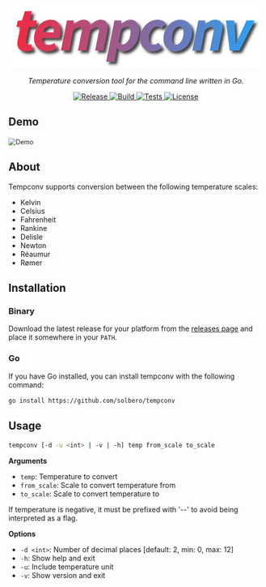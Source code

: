 <p align="center"><img src="https://github.com/solbero/tempconv/blob/main/logo.png" alt="Logo" /></p>
<p align="center">
    <em>Temperature conversion tool for the command line written in Go.</em>
</p>
<p align="center">
    <a href="https://github.com/solbero/tempconv/releases">
        <img src="https://img.shields.io/github/v/release/solbero/tempconv" alt="Release" />
    </a>
    <a href="https://github.com/solbero/tempconv/actions/workflows/release.yml">
        <img src="https://img.shields.io/github/actions/workflow/status/solbero/tempconv/release.yml" alt="Build" />
    </a>
    <a href="https://app.codecov.io/gh/solbero/tempconv">
        <img src="https://img.shields.io/github/actions/workflow/status/solbero/tempconv/test.yml?label=tests" alt="Tests" />
    </a>
    <a href="https://github.com/solbero/tempconv/blob/main/LICENSE">
        <img src="https://img.shields.io/github/license/solbero/tempconv" alt="License" />
    </a>
</p>

## Demo

<img src="https://github.com/solbero/tempconv/blob/main/demo.gif" alt="Demo" style="zoom:90%;" />

## About

Tempconv supports conversion between the following temperature scales:
 - Kelvin
 - Celsius
 - Fahrenheit
 - Rankine
 - Delisle
 - Newton
 - Réaumur
 - Rømer

## Installation

### Binary

Download the latest release for your platform from the [releases page](https://github.com/solbero/tempconv/releases) and place it somewhere in your `PATH`.

### Go

If you have Go installed, you can install tempconv with the following command:


```sh
go install https://github.com/solbero/tempconv
```

## Usage

```sh
tempconv [-d -u <int> | -v | -h] temp from_scale to_scale
```

**Arguments**

* `temp`: Temperature to convert
* `from_scale`: Scale to convert temperature from
* `to_scale`: Scale to convert temperature to

If temperature is negative, it must be prefixed with '--' to avoid being interpreted as a flag.

**Options**

* `-d <int>`: Number of decimal places [default: 2, min: 0, max: 12]
* `-h`: Show help and exit
* `-u`: Include temperature unit
* `-v`: Show version and exit